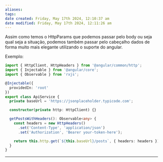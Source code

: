 ```yaml
---
aliases: 
tags: 
date created: Friday, May 17th 2024, 12:10:37 am
date modified: Friday, May 17th 2024, 12:11:26 am
---
```

Assim como temos o HttpParams que podemos passar pelo body ou seja qual seja a situação, podemos também passar pelo cabeçalho dados de forma muito mais elegante utilizando o suporte do angular.

Exemplo:

```typescript
import { HttpClient, HttpHeaders } from '@angular/common/http';
import { Injectable } from '@angular/core';
import { Observable } from 'rxjs';

@Injectable({
  providedIn: 'root'
})
export class ApiService {
  private baseUrl = 'https://jsonplaceholder.typicode.com';

  constructor(private http: HttpClient) {}

  getPostsWithHeaders(): Observable<any> {
    const headers = new HttpHeaders()
      .set('Content-Type', 'application/json')
      .set('Authorization', 'Bearer your-token-here');

    return this.http.get(`${this.baseUrl}/posts`, { headers: headers });
  }
}
```

---

